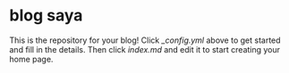 # blog saya

This is the repository for your blog! Click *_config.yml* above to get started and fill in the details. Then click *index.md* and edit it to start creating your home page.
